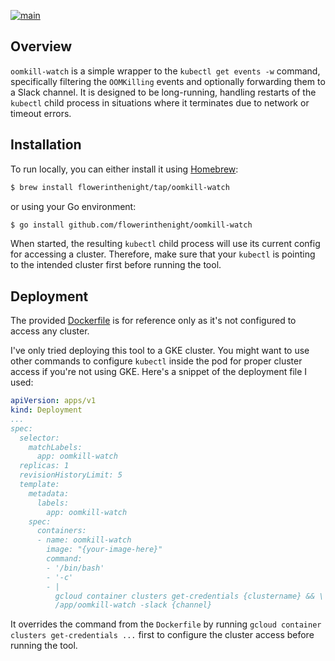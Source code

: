 [![main](https://github.com/flowerinthenight/oomkill-watch/actions/workflows/main.yml/badge.svg)](https://github.com/flowerinthenight/oomkill-watch/actions/workflows/main.yml)

## Overview

`oomkill-watch` is a simple wrapper to the `kubectl get events -w` command, specifically filtering the `OOMKilling` events and optionally forwarding them to a Slack channel. It is designed to be long-running, handling restarts of the `kubectl` child process in situations where it terminates due to network or timeout errors.

## Installation

To run locally, you can either install it using [Homebrew](https://brew.sh/):

```sh
$ brew install flowerinthenight/tap/oomkill-watch
```
or using your Go environment:

```sh
$ go install github.com/flowerinthenight/oomkill-watch
```

When started, the resulting `kubectl` child process will use its current config for accessing a cluster. Therefore, make sure that your `kubectl` is pointing to the intended cluster first before running the tool.

## Deployment

The provided [Dockerfile](./Dockerfile) is for reference only as it's not configured to access any cluster.

I've only tried deploying this tool to a GKE cluster. You might want to use other commands to configure `kubectl` inside the pod for proper cluster access if you're not using GKE. Here's a snippet of the deployment file I used:

```yaml
apiVersion: apps/v1
kind: Deployment
...
spec:
  selector:
    matchLabels:
      app: oomkill-watch
  replicas: 1
  revisionHistoryLimit: 5
  template:
    metadata:
      labels:
        app: oomkill-watch
    spec:
      containers:
      - name: oomkill-watch
        image: "{your-image-here}"
        command:
        - '/bin/bash'
        - '-c'
        - |
          gcloud container clusters get-credentials {clustername} && \
          /app/oomkill-watch -slack {channel}
```

It overrides the command from the `Dockerfile` by running `gcloud container clusters get-credentials ...` first to configure the cluster access before running the tool.

